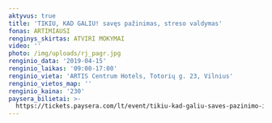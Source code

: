 ```yaml
---
aktyvus: true
title: 'TIKIU, KAD GALIU! savęs pažinimas, streso valdymas'
fonas: ARTIMIAUSI
renginys_skirtas: ATVIRI MOKYMAI
video: ''
photo: /img/uploads/rj_pagr.jpg
renginio_data: '2019-04-15'
renginio_laikas: '09:00-17:00'
renginio_vieta: 'ARTIS Centrum Hotels, Totorių g. 23, Vilnius'
renginio_vietos_map: ''
renginio_kaina: '230'
paysera_bilietai: >-
  https://tickets.paysera.com/lt/event/tikiu-kad-galiu-saves-pazinimo-ir-streso-valdymo-mokymai
---
```


